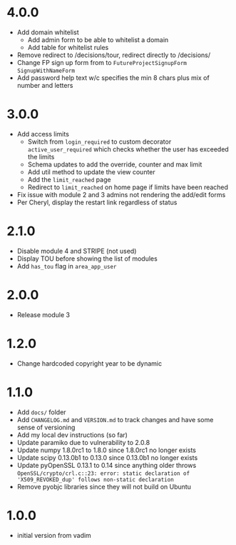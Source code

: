 # 4.0.0
* Add domain whitelist
  * Add admin form to be able to whitelist a domain
  * Add table for whitelist rules
* Remove redirect to /decisions/tour, redirect directly to /decisions/
* Change FP sign up form from to `FutureProjectSignupForm` `SignupWithNameForm`
* Add password help text w/c specifies the min 8 chars plus mix of number and letters

# 3.0.0
* Add access limits
  * Switch from `login_required` to custom decorator `active_user_required` which checks whether the user has exceeded the limits
  * Schema updates to add the override, counter and max limit
  * Add util method to update the view counter
  * Add the `limit_reached` page
  * Redirect to `limit_reached` on home page if limits have been reached
* Fix issue with module 2 and 3 admins not rendering the add/edit forms
* Per Cheryl, display the restart link regardless of status

# 2.1.0
* Disable module 4 and STRIPE (not used)
* Display TOU before showing the list of modules
* Add `has_tou` flag in `area_app_user`

# 2.0.0
* Release module 3

# 1.2.0
* Change hardcoded copyright year to be dynamic

# 1.1.0
* Add `docs/` folder
* Add `CHANGELOG.md` and `VERSION.md` to track changes and have some sense of versioning
* Add my local dev instructions (so far)
* Update paramiko due to vulnerability to 2.0.8
* Update numpy 1.8.0rc1 to 1.8.0 since 1.8.0rc1 no longer exists
* Update scipy 0.13.0b1 to 0.13.0 since 0.13.0b1 no longer exists
* Update pyOpenSSL 0.13.1 to 0.14 since anything older throws `OpenSSL/crypto/crl.c::23: error: static declaration of 'X509_REVOKED_dup' follows non-static declaration`
* Remove pyobjc libraries since they will not build on Ubuntu

# 1.0.0
- initial version from vadim
